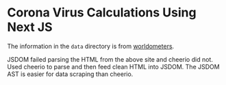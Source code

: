 # Corona Virus Calculations Using Next JS

The information in the `data` directory is from
[worldometers](https://www.worldometers.info/coronavirus/).

JSDOM failed parsing the HTML from the above site and cheerio did not.
Used cheerio to parse and then feed clean HTML into JSDOM.
The JSDOM AST is easier for data scraping than cheerio.
